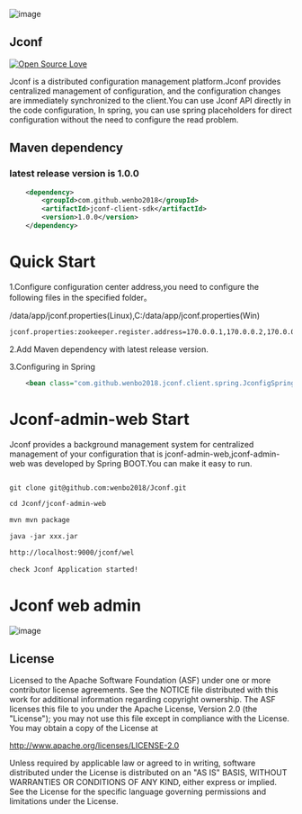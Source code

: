 
![image](https://github.com/wenbo2018/Jconf/blob/master/resources/new_log.jpeg)



## Jconf
[![Open Source Love](https://badges.frapsoft.com/os/v1/open-source.svg?v=102)](https://github.com/wenbo2018/fox/)


Jconf is a distributed configuration management platform.Jconf provides centralized management of configuration, and the configuration 
changes are immediately synchronized to the client.You can use Jconf API directly in the code configuration, In spring, you can use spring
 placeholders for direct configuration without the need to configure the read problem.

## Maven dependency

### latest release version is 1.0.0

```xml
    <dependency>
        <groupId>com.github.wenbo2018</groupId>
        <artifactId>jconf-client-sdk</artifactId>
        <version>1.0.0</version>
    </dependency>

```

# Quick Start

1.Configure configuration center address,you need to configure the following files in the specified folder。

/data/app/jconf.properties(Linux),C:/data/app/jconf.properties(Win)

```xml
jconf.properties:zookeeper.register.address=170.0.0.1,170.0.0.2,170.0.0.3

```
2.Add Maven dependency with latest release version.

3.Configuring in Spring

```xml
    <bean class="com.github.wenbo2018.jconf.client.spring.JconfigSpringSupport"/>
```

# Jconf-admin-web Start

Jconf provides a background management system for centralized management of your configuration that is jconf-admin-web,jconf-admin-web was developed by Spring BOOT.You can make it easy to run.


```xml

git clone git@github.com:wenbo2018/Jconf.git

cd Jconf/jconf-admin-web

mvn mvn package

java -jar xxx.jar

http://localhost:9000/jconf/wel
 
check Jconf Application started!

```

Jconf web admin
==================================
 ![image](https://github.com/wenbo2018/Jconf/blob/master/resources/newUI.jpeg)

##  License

Licensed to the Apache Software Foundation (ASF) under one or more contributor license agreements. See the NOTICE file distributed with this work for additional information regarding copyright ownership. The ASF licenses this file to you under the Apache License, Version 2.0 (the "License"); you may not use this file except in compliance with the License. You may obtain a copy of the License at

http://www.apache.org/licenses/LICENSE-2.0

Unless required by applicable law or agreed to in writing, software distributed under the License is distributed on an "AS IS" BASIS, WITHOUT WARRANTIES OR CONDITIONS OF ANY KIND, either express or implied. See the License for the specific language governing permissions and limitations under the License.